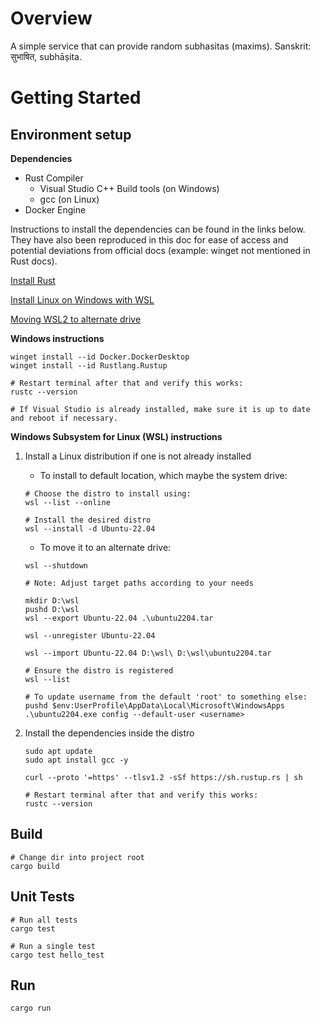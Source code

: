 # Overview

A simple service that can provide random subhasitas (maxims). Sanskrit: सुभाषित, subhāṣita.

# Getting Started

## Environment setup

**Dependencies**

- Rust Compiler
    - Visual Studio C++ Build tools (on Windows)
    - gcc (on Linux)
- Docker Engine

Instructions to install the dependencies can be found in the links below. They have also been reproduced in this doc
for ease of access and potential deviations from official docs (example: winget not mentioned in Rust docs).

[Install Rust](https://www.rust-lang.org/tools/install)

[Install Linux on Windows with WSL](https://learn.microsoft.com/en-us/windows/wsl/install)

[Moving WSL2 to alternate drive](https://superuser.com/questions/1550622/move-wsl2-file-system-to-another-drive)

**Windows instructions**

```
winget install --id Docker.DockerDesktop
winget install --id Rustlang.Rustup

# Restart terminal after that and verify this works:
rustc --version

# If Visual Studio is already installed, make sure it is up to date and reboot if necessary.
```

**Windows Subsystem for Linux (WSL) instructions**

1. Install a Linux distribution if one is not already installed
    - To install to default location, which maybe the system drive:
    ```
    # Choose the distro to install using:
    wsl --list --online

    # Install the desired distro
    wsl --install -d Ubuntu-22.04
    ```

    - To move it to an alternate drive:
    ```
    wsl --shutdown

    # Note: Adjust target paths according to your needs

    mkdir D:\wsl
    pushd D:\wsl
    wsl --export Ubuntu-22.04 .\ubuntu2204.tar

    wsl --unregister Ubuntu-22.04

    wsl --import Ubuntu-22.04 D:\wsl\ D:\wsl\ubuntu2204.tar

    # Ensure the distro is registered
    wsl --list

    # To update username from the default 'root' to something else:
    pushd $env:UserProfile\AppData\Local\Microsoft\WindowsApps
    .\ubuntu2204.exe config --default-user <username>
    ```

2. Install the dependencies inside the distro
    ```
    sudo apt update
    sudo apt install gcc -y

    curl --proto '=https' --tlsv1.2 -sSf https://sh.rustup.rs | sh

    # Restart terminal after that and verify this works:
    rustc --version
    ```

## Build
```
# Change dir into project root
cargo build
```

## Unit Tests
```
# Run all tests
cargo test

# Run a single test
cargo test hello_test
```

## Run
```
cargo run
```
